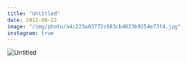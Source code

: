 ```yaml
---
title: "Untitled"
date: 2012-06-22
image: "/img/photo/a4c223a03772c683cb4823b9254e73f4.jpg"
instagram: true
---
```


![Untitled](/img/photo/a4c223a03772c683cb4823b9254e73f4.jpg)
